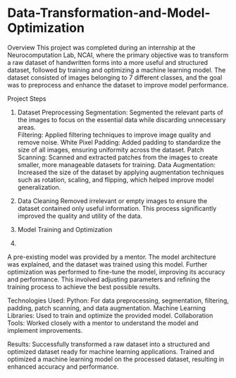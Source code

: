 # Data-Transformation-and-Model-Optimization
Overview
This project was completed during an internship at the Neurocomputation Lab, NCAI, where the primary objective was to transform a raw dataset of handwritten forms into a more useful and structured dataset, followed by training and optimizing a machine learning model. The dataset consisted of images belonging to 7 different classes, and the goal was to preprocess and enhance the dataset to improve model performance.

Project Steps
1. Dataset Preprocessing
Segmentation: Segmented the relevant parts of the images to focus on the essential data while discarding unnecessary areas.  
Filtering: Applied filtering techniques to improve image quality and remove noise.
White Pixel Padding: Added padding to standardize the size of all images, ensuring uniformity across the dataset.
Patch Scanning: Scanned and extracted patches from the images to create smaller, more manageable datasets for training.
Data Augmentation: Increased the size of the dataset by applying augmentation techniques such as rotation, scaling, and flipping, which helped improve model generalization.

3. Data Cleaning
Removed irrelevant or empty images to ensure the dataset contained only useful information. This process significantly improved the quality and utility of the data.
4. Model Training and Optimization
5. 
A pre-existing model was provided by a mentor. The model architecture was explained, and the dataset was trained using this model.
Further optimization was performed to fine-tune the model, improving its accuracy and performance. This involved adjusting parameters and refining the training process to achieve the best possible results.

Technologies Used:
Python: For data preprocessing, segmentation, filtering, padding, patch scanning, and data augmentation.
Machine Learning Libraries: Used to train and optimize the provided model.
Collaboration Tools: Worked closely with a mentor to understand the model and implement improvements.

Results:
Successfully transformed a raw dataset into a structured and optimized dataset ready for machine learning applications.
Trained and optimized a machine learning model on the processed dataset, resulting in enhanced accuracy and performance.
